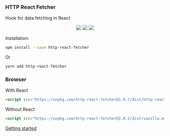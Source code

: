 ### HTTP React Fetcher

Hook for data fetching in React

<p align="center">
<a href="https://www.npmjs.com/package/http-react-fetcher" target="_blank"><img src="https://badge.fury.io/js/http-react-fetcher.svg"></a>
<img src="https://img.shields.io/badge/License-MIT-yellow.svg" />
<img src="https://github.com/atomic-state/http-react-fetcher/actions/workflows/test.yml/badge.svg?event=push" />
</p>

Installation:

```bash
npm install --save http-react-fetcher
```

Or

```bash
yarn add http-react-fetcher
```

### Browser

With React

```html
<script src="https://unpkg.com/http-react-fetcher@1.9.7/dist/http-react-fetcher.min.js"></script>
```


Without React

```html
<script src="https://unpkg.com/http-react-fetcher@2.0.2/dist/vanilla.min.js"></script>
```

[Getting started](https://fetcher.atomic-state.org/docs/intro)

